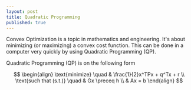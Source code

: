 ```yaml
---
layout: post
title: Quadratic Programming
published: true
---
```


Convex Optimization is a topic in mathematics and engineering. It's about minimizing (or maximizing) a convex cost function. 
This can be done in a computer very quickly by using Quadratic Programming (QP).

Quadratic Programming (QP) is on the following form

$$
\begin{align}
\text{minimize} \quad & \frac{1}{2}x^TPx + q^Tx + r \\
\text{such that (s.t.)} \quad & Gx \preceq h \\
& Ax = b
\end{align}
$$
